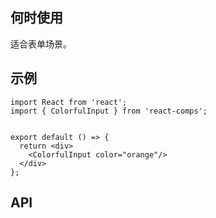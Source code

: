## 何时使用

适合表单场景。

## 示例

```tsx
import React from 'react';
import { ColorfulInput } from 'react-comps';


export default () => {
  return <div>
    <ColorfulInput color="orange"/>
  </div>
};
```

## API

<API hideTitle  src="@/components/colorful-input/colorful-input.tsx" />
